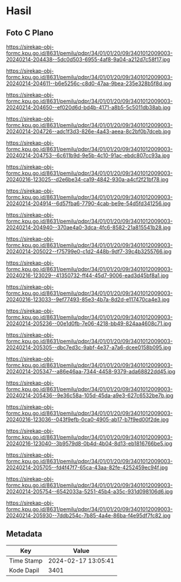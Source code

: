 # Hasil

## Foto C Plano

https://sirekap-obj-formc.kpu.go.id/8631/pemilu/pdpr/34/01/01/20/09/3401012009003-20240214-204438--5dc0d503-6955-4af8-9a04-a212d7c58f17.jpg

https://sirekap-obj-formc.kpu.go.id/8631/pemilu/pdpr/34/01/01/20/09/3401012009003-20240214-204611--b6e5256c-c8d0-47aa-9bea-235e328b5f8d.jpg

https://sirekap-obj-formc.kpu.go.id/8631/pemilu/pdpr/34/01/01/20/09/3401012009003-20240214-204650--ef020d6d-bd4b-4171-a8b5-5c5011db38ab.jpg

https://sirekap-obj-formc.kpu.go.id/8631/pemilu/pdpr/34/01/01/20/09/3401012009003-20240214-204726--adc1f3d3-826e-4a43-aeea-8c2bf0b7dceb.jpg

https://sirekap-obj-formc.kpu.go.id/8631/pemilu/pdpr/34/01/01/20/09/3401012009003-20240214-204753--6c611b9d-9e5b-4c10-91ac-ebdc807cc93a.jpg

https://sirekap-obj-formc.kpu.go.id/8631/pemilu/pdpr/34/01/01/20/09/3401012009003-20240216-123025--d2e6be34-ca19-4842-930a-a4cf2f21bf78.jpg

https://sirekap-obj-formc.kpu.go.id/8631/pemilu/pdpr/34/01/01/20/09/3401012009003-20240214-204914--6d57fba6-7790-4cab-be9e-54d5fd341256.jpg

https://sirekap-obj-formc.kpu.go.id/8631/pemilu/pdpr/34/01/01/20/09/3401012009003-20240214-204940--370ae4a0-3dca-4fc6-8582-21a815541b28.jpg

https://sirekap-obj-formc.kpu.go.id/8631/pemilu/pdpr/34/01/01/20/09/3401012009003-20240214-205022--f75799e0-c1d2-448b-9df7-39c4b3255766.jpg

https://sirekap-obj-formc.kpu.go.id/8631/pemilu/pdpr/34/01/01/20/09/3401012009003-20240216-123029--41350732-ff44-45d7-9006-ead3d45bf8a1.jpg

https://sirekap-obj-formc.kpu.go.id/8631/pemilu/pdpr/34/01/01/20/09/3401012009003-20240216-123033--9ef77493-85e3-4b7a-8d2d-e117470ca4e3.jpg

https://sirekap-obj-formc.kpu.go.id/8631/pemilu/pdpr/34/01/01/20/09/3401012009003-20240214-205236--00e1d0fb-7e06-4218-bb49-824aa4608c71.jpg

https://sirekap-obj-formc.kpu.go.id/8631/pemilu/pdpr/34/01/01/20/09/3401012009003-20240214-205305--dbc7ed3c-9abf-4e37-a7a6-dcee0158b095.jpg

https://sirekap-obj-formc.kpu.go.id/8631/pemilu/pdpr/34/01/01/20/09/3401012009003-20240214-205347--a86e46aa-7344-4458-9379-ada68822dd45.jpg

https://sirekap-obj-formc.kpu.go.id/8631/pemilu/pdpr/34/01/01/20/09/3401012009003-20240214-205436--9e36c58a-105d-45da-a9e3-627c6532be7b.jpg

https://sirekap-obj-formc.kpu.go.id/8631/pemilu/pdpr/34/01/01/20/09/3401012009003-20240216-123036--043f9efb-0ca0-4905-ab17-b7f9ed00f2de.jpg

https://sirekap-obj-formc.kpu.go.id/8631/pemilu/pdpr/34/01/01/20/09/3401012009003-20240216-123040--3b9579d8-0b4d-4b04-8d13-eb1816766be5.jpg

https://sirekap-obj-formc.kpu.go.id/8631/pemilu/pdpr/34/01/01/20/09/3401012009003-20240214-205705--fd4f47f7-65ca-43aa-82fe-4252459ec94f.jpg

https://sirekap-obj-formc.kpu.go.id/8631/pemilu/pdpr/34/01/01/20/09/3401012009003-20240214-205754--6542033a-5251-45b4-a35c-931d098106d6.jpg

https://sirekap-obj-formc.kpu.go.id/8631/pemilu/pdpr/34/01/01/20/09/3401012009003-20240214-205930--7ddb254c-7b85-4a4e-86ba-f4e95df7fc82.jpg


## Metadata

| Key        | Value               |
| ---------- | ------------------- |
| Time Stamp | 2024-02-17 13:05:41 |
| Kode Dapil | 3401                |



